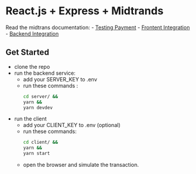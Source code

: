 # React.js + Express + Midtrands

Read the midtrans documentation:
    - [Testing Payment](https://docs.midtrans.com/en/snap/integration-guide?id=_3-creating-test-payment)
    - [Frontent Integration](https://snap-docs.midtrans.com/#frontend-integration)
    - [Backend Integration](https://snap-docs.midtrans.com/#backend-integration)

## Get Started

- clone the repo
- run the backend service:
    - add your SERVER_KEY to .env
    - run these commands :
        ```bash
        cd server/ && 
        yarn &&
        yarn devdev
        ```
- run the client
    - add your CLIENT_KEY to .env (optional)
    - run these commands:
        ```bash
        cd client/ &&
        yarn &&
        yarn start
        ```
    - open the browser and simulate the transaction.